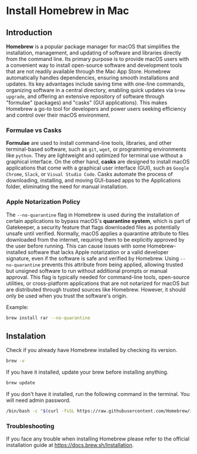 
# Install Homebrew in Mac




## Introduction

**Homebrew** is a popular package manager for macOS that simplifies the installation, management, and updating of software and libraries directly from the command line.
Its primary purpose is to provide macOS users with a convenient way to install open-source software and development tools that are not readily available through the Mac App Store.
Homebrew automatically handles dependencies, ensuring smooth installations and updates. Its key advantages include saving time with one-line commands, organizing software in a central directory, enabling quick updates via `brew upgrade`, and offering an extensive repository of software through "formulae" (packages) and "casks" (GUI applications).
This makes Homebrew a go-to tool for developers and power users seeking efficiency and control over their macOS environment.

### Formulae vs Casks

**Formulae** are used to install command-line tools, libraries, and other terminal-based software, such as `git`, `wget`, or programming environments like `python`.
They are lightweight and optimized for terminal use without a graphical interface.
On the other hand, **casks** are designed to install macOS applications that come with a graphical user interface (GUI), such as `Google Chrome`, `Slack`, or `Visual Studio Code`.
Casks automate the process of downloading, installing, and moving GUI-based apps to the Applications folder, eliminating the need for manual installation.

### Apple Notarization Policy

The `--no-quarantine` flag in Homebrew is used during the installation of certain applications to bypass macOS's **quarantine system**, which is part of Gatekeeper, a security feature that flags downloaded files as potentially unsafe until verified.
Normally, macOS applies a quarantine attribute to files downloaded from the internet, requiring them to be explicitly approved by the user before running.
This can cause issues with some Homebrew-installed software that lacks Apple notarization or a valid developer signature, even if the software is safe and verified by Homebrew.
Using `--no-quarantine` prevents this attribute from being applied, allowing trusted but unsigned software to run without additional prompts or manual approval.
This flag is typically needed for command-line tools, open-source utilities, or cross-platform applications that are not notarized for macOS but are distributed through trusted sources like Homebrew.
However, it should only be used when you trust the software's origin.

Example:

```bash
brew install rar --no-quarantine
```




## Instalation

Check if you already have Homebrew installed by checking its version.

```bash
brew -v
```

If you have it installed, update your brew before installing anything.


```bash
brew update
```

If you don't have it installed, run the following command in the terminal.
You will need admin password.

```bash
/bin/bash -c "$(curl -fsSL https://raw.githubusercontent.com/Homebrew/install/HEAD/install.sh)"
```




### Troubleshooting

If you face any trouble when installing Homebrew please refer to the official installation guide at https://docs.brew.sh/Installation.
